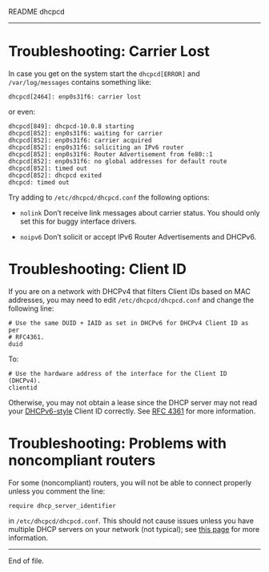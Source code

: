 README dhcpcd

---


Troubleshooting: Carrier Lost
=============================

In case you get on the system start the `dhcpcd[ERROR]` and `/var/log/messages`
contains something like:

```
dhcpcd[2464]: enp0s31f6: carrier lost
```

or even:

```
dhcpcd[849]: dhcpcd-10.0.8 starting
dhcpcd[852]: enp0s31f6: waiting for carrier
dhcpcd[852]: enp0s31f6: carrier acquired
dhcpcd[852]: enp0s31f6: soliciting an IPv6 router
dhcpcd[852]: enp0s31f6: Router Advertisement from fe80::1
dhcpcd[852]: enp0s31f6: no global addresses for default route
dhcpcd[852]: timed out
dhcpcd[852]: dhcpcd exited
dhcpcd: timed out
```

Try adding to `/etc/dhcpcd/dhcpcd.conf` the following options:

- `nolink`  Don’t receive link messages about carrier status.  You should only
            set this for buggy interface  drivers.

- `noipv6`  Don’t solicit or accept IPv6 Router Advertisements and DHCPv6.


Troubleshooting: Client ID
==========================

If you are on a network with DHCPv4 that filters Client IDs based on MAC
addresses, you may need to edit `/etc/dhcpcd/dhcpcd.conf` and change the
following line:

```
# Use the same DUID + IAID as set in DHCPv6 for DHCPv4 Client ID as per
# RFC4361.
duid
```

To:

```
# Use the hardware address of the interface for the Client ID (DHCPv4).
clientid
```

Otherwise, you may not obtain a lease since the DHCP server may not read your
[DHCPv6-style][1] Client ID correctly.  See [RFC 4361][2] for more information.

[1]: https://en.wikipedia.org/wiki/DHCPv6
[2]: https://tools.ietf.org/html/rfc4361


Troubleshooting: Problems with noncompliant routers
===================================================

For some (noncompliant) routers, you will not be able to connect properly
unless you comment the line:

```
require dhcp_server_identifier
```

in `/etc/dhcpcd/dhcpcd.conf`.  This should not cause issues unless you have
multiple DHCP servers on your network (not typical); see [this page][3] for
more information.

[3]: https://technet.microsoft.com/en-us/library/cc977442.aspx


---

End of file.
